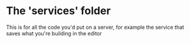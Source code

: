 # The 'services' folder

This is for all the code you'd put on a server, for example the service that saves what you're building in the editor